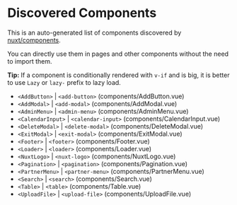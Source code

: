 # Discovered Components

This is an auto-generated list of components discovered by [nuxt/components](https://github.com/nuxt/components).

You can directly use them in pages and other components without the need to import them.

**Tip:** If a component is conditionally rendered with `v-if` and is big, it is better to use `Lazy` or `lazy-` prefix to lazy load.

- `<AddButton>` | `<add-button>` (components/AddButton.vue)
- `<AddModal>` | `<add-modal>` (components/AddModal.vue)
- `<AdminMenu>` | `<admin-menu>` (components/AdminMenu.vue)
- `<CalendarInput>` | `<calendar-input>` (components/CalendarInput.vue)
- `<DeleteModal>` | `<delete-modal>` (components/DeleteModal.vue)
- `<ExitModal>` | `<exit-modal>` (components/ExitModal.vue)
- `<Footer>` | `<footer>` (components/Footer.vue)
- `<Loader>` | `<loader>` (components/Loader.vue)
- `<NuxtLogo>` | `<nuxt-logo>` (components/NuxtLogo.vue)
- `<Pagination>` | `<pagination>` (components/Pagination.vue)
- `<PartnerMenu>` | `<partner-menu>` (components/PartnerMenu.vue)
- `<Search>` | `<search>` (components/Search.vue)
- `<Table>` | `<table>` (components/Table.vue)
- `<UploadFile>` | `<upload-file>` (components/UploadFile.vue)
